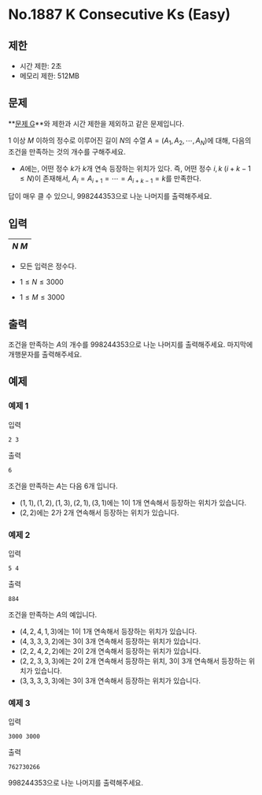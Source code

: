# No.1887 K Consecutive Ks (Easy)

## 제한

- 시간 제한: 2초
- 메모리 제한: 512MB

## 문제

**[문제 G](https://yukicoder.me/problems/7079)**와 제한과 시간 제한을 제외하고 같은 문제입니다.

$1$ 이상 $M$ 이하의 정수로 이루어진 길이 $N$의 수열 $A = (A_1, A_2, \cdots, A_N)$에 대해, 다음의 조건을 만족하는 것의 개수를 구해주세요.

- $A$에는, 어떤 정수 $k$가 $k$개 연속 등장하는 위치가 있다. 즉, 어떤 정수 $i, k$ $(i+k-1 \le N)$이 존재해서, $A_i = A_{i+1} = \cdots = A_{i+k-1} = k$를 만족한다.

답이 매우 클 수 있으니, $998244353$으로 나눈 나머지를 출력해주세요.

## 입력

|$N$ $M$|
|:-|

- 모든 입력은 정수다.

- $1 \le N \le 3000$
- $1 \le M \le 3000$

## 출력

조건을 만족하는 $A$의 개수를 $998244353$으로 나눈 나머지를 출력해주세요. 마지막에 개행문자를 출력해주세요.

## 예제

### 예제 1

입력

```
2 3
```

출력

```
6
```

조건을 만족하는 $A$는 다음 $6$개 입니다.

- $(1, 1), (1, 2), (1, 3), (2, 1), (3, 1)$에는 $1$이 $1$개 연속해서 등장하는 위치가 있습니다.
- $(2, 2)$에는 $2$가 $2$개 연속해서 등장하는 위치가 있습니다.


### 예제 2

입력

```
5 4
```

출력

```
884
```

조건을 만족하는 $A$의 예입니다.

- $(4, 2, 4, 1, 3)$에는 $1$이 $1$개 연속해서 등장하는 위치가 있습니다.
- $(4, 3, 3, 3, 2)$에는 $3$이 $3$개 연속해서 등장하는 위치가 있습니다.
- $(2, 2, 4, 2, 2)$에는 $2$이 $2$개 연속해서 등장하는 위치가 있습니다.
- $(2, 2, 3, 3, 3)$에는 $2$이 $2$개 연속해서 등장하는 위치, $3$이 $3$개 연속해서 등장하는 위치가 있습니다.
- $(3, 3, 3, 3, 3)$에는 $3$이 $3$개 연속해서 등장하는 위치가 있습니다.
### 예제 3

입력

```
3000 3000
```

출력

```
762730266
```

$998244353$으로 나눈 나머지를 출력해주세요.
